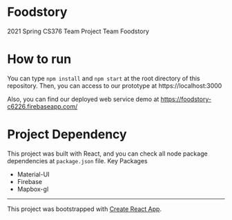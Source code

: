 Foodstory
========
2021 Spring CS376 Team Project
Team Foodstory

How to run
====
You can type 
`npm install` and `npm start`
at the root directory of this repository. Then, you can access to our prototype at 
https://localhost:3000

Also, you can find our deployed web service demo at 
https://foodstory-c6226.firebaseapp.com/

Project Dependency
====
This project was built with React, and you can check all node package dependencies at `package.json` file.
Key Packages
 - Material-UI
 - Firebase
 - Mapbox-gl

---
This project was bootstrapped with [Create React App](https://github.com/facebook/create-react-app).
